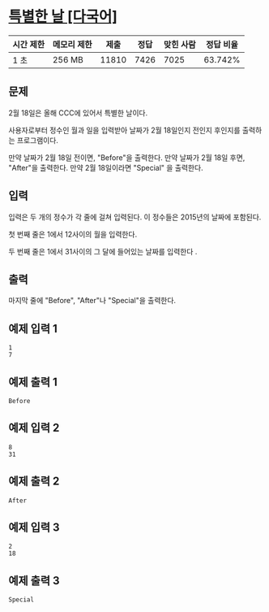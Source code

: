 # [특별한 날 [다국어]](https://www.acmicpc.net/problem/10768)

| 시간 제한 | 메모리 제한 | 제출 | 정답 | 맞힌 사람 | 정답 비율 |
| --- | --- | --- | --- | --- | --- |
| 1 초 | 256 MB | 11810 | 7426 | 7025 | 63.742% |

## 문제

2월 18일은 올해 CCC에 있어서 특별한 날이다.

사용자로부터 정수인 월과 일을 입력받아 날짜가 2월 18일인지 전인지 후인지를 출력하는 프로그램이다.

만약 날짜가 2월 18일 전이면, "Before"을 출력한다. 만약 날짜가 2월 18일 후면, "After"을 출력한다. 만약 2월 18일이라면 "Special" 을 출력한다.

## 입력

입력은 두 개의 정수가 각 줄에 걸쳐 입력된다. 이 정수들은 2015년의 날짜에 포함된다.

첫 번째 줄은 1에서 12사이의 월을 입력한다.

두 번째 줄은 1에서 31사이의 그 달에 들어있는 날짜를 입력한다 .

## 출력

마지막 줄에 "Before", "After"나 "Special"을 출력한다.

## 예제 입력 1

```
1
7

```

## 예제 출력 1

```
Before

```

## 예제 입력 2

```
8
31

```

## 예제 출력 2

```
After

```

## 예제 입력 3

```
2
18

```

## 예제 출력 3

```
Special
```
